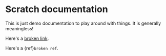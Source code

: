 # Scratch documentation

This is just demo documentation to play around with things.
It is generally meaningless!

Here's a [broken link](https://testthisdoesntwork.com).

Here's a {ref}`broken ref`.

